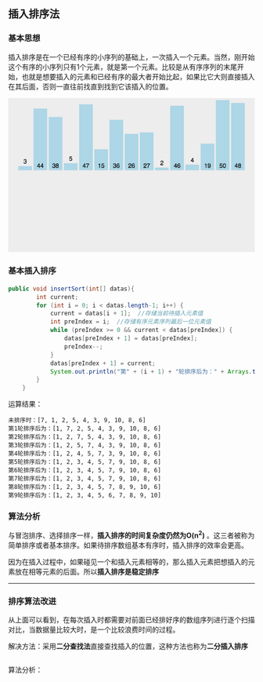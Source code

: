 ## 插入排序法  
### 基本思想  
插入排序是在一个已经有序的小序列的基础上，一次插入一个元素。当然，刚开始这个有序的小序列只有1个元素，就是第一个元素。比较是从有序序列的末尾开始，也就是想要插入的元素和已经有序的最大者开始比起，如果比它大则直接插入在其后面，否则一直往前找直到找到它该插入的位置。  

![插入排序动图演示](https://github.com/ChenLiang-Vic/Personal-notes/blob/master/%E6%95%B0%E6%8D%AE%E7%BB%93%E6%9E%84%E4%B8%8E%E7%AE%97%E6%B3%95/img/%E6%8F%92%E5%85%A5%E6%8E%92%E5%BA%8F.gif)  

### 基本插入排序    
~~~java
public void insertSort(int[] datas){
        int current;  
        for (int i = 0; i < datas.length-1; i++) {
            current = datas[i + 1];  //存储当前待插入元素值
            int preIndex = i;  //存储有序元素序列最后一位元素值
            while (preIndex >= 0 && current < datas[preIndex]) {
                datas[preIndex + 1] = datas[preIndex];
                preIndex--;
            }
            datas[preIndex + 1] = current;
            System.out.println("第" + (i + 1) + "轮排序后为：" + Arrays.toString(datas));
        }
    }
~~~  
运算结果：
~~~
未排序时：[7, 1, 2, 5, 4, 3, 9, 10, 8, 6]
第1轮排序后为：[1, 7, 2, 5, 4, 3, 9, 10, 8, 6]
第2轮排序后为：[1, 2, 7, 5, 4, 3, 9, 10, 8, 6]
第3轮排序后为：[1, 2, 5, 7, 4, 3, 9, 10, 8, 6]
第4轮排序后为：[1, 2, 4, 5, 7, 3, 9, 10, 8, 6]
第5轮排序后为：[1, 2, 3, 4, 5, 7, 9, 10, 8, 6]
第6轮排序后为：[1, 2, 3, 4, 5, 7, 9, 10, 8, 6]
第7轮排序后为：[1, 2, 3, 4, 5, 7, 9, 10, 8, 6]
第8轮排序后为：[1, 2, 3, 4, 5, 7, 8, 9, 10, 6]
第9轮排序后为：[1, 2, 3, 4, 5, 6, 7, 8, 9, 10]
~~~  

### 算法分析  
与冒泡排序、选择排序一样，**插入排序的时间复杂度仍然为O(n<sup>2</sup>)** 。这三者被称为简单排序或者基本排序。如果待排序数组基本有序时，插入排序的效率会更高。  

因为在插入过程中，如果碰见一个和插入元素相等的，那么插入元素把想插入的元素放在相等元素的后面。所以**插入排序是稳定排序**  

---
### 排序算法改进  
从上面可以看到，在每次插入时都需要对前面已经排好序的数组序列进行逐个扫描对比，当数据量比较大时，是一个比较浪费时间的过程。  

解决方法：采用**二分查找法**直接查找插入的位置，这种方法也称为**二分插入排序**  
~~~java

~~~
算法分析：  
